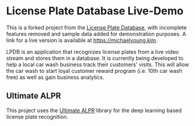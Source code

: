 # **License Plate Database Live-Demo**

This is a forked project from the [License Plate Database](https://github.com/hanbeul/lpdb), with incomplete features removed and sample data added for demonstration purposes. A link for a live version is available at <https://michaelyoung.kim>.  

LPDB is an application that recognizes license plates from a live video stream and stores them in a database. It is currently being developed to help a local car wash business track their customers' visits. This will allow the car wash to start loyal customer reward program (i.e. 10th car wash free) as well as gain business analytics.

## Ultimate ALPR

This project uses the [Ultimate ALPR](https://github.com/DoubangoTelecom/ultimateALPR-SDK) library for the deep learning based license plate recognition.